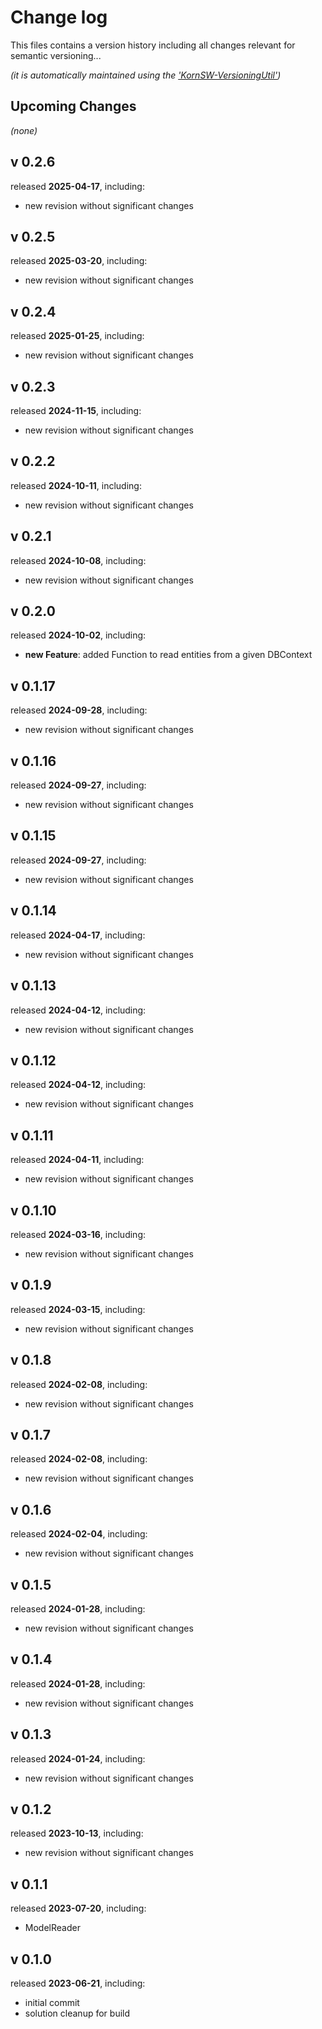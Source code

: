 # Change log
This files contains a version history including all changes relevant for semantic versioning...

*(it is automatically maintained using the ['KornSW-VersioningUtil'](https://github.com/KornSW/VersioningUtil))*




## Upcoming Changes

*(none)*



## v 0.2.6
released **2025-04-17**, including:
 - new revision without significant changes



## v 0.2.5
released **2025-03-20**, including:
 - new revision without significant changes



## v 0.2.4
released **2025-01-25**, including:
 - new revision without significant changes



## v 0.2.3
released **2024-11-15**, including:
 - new revision without significant changes



## v 0.2.2
released **2024-10-11**, including:
 - new revision without significant changes



## v 0.2.1
released **2024-10-08**, including:
 - new revision without significant changes



## v 0.2.0
released **2024-10-02**, including:
 - **new Feature**: added Function to read entities from a given DBContext



## v 0.1.17
released **2024-09-28**, including:
 - new revision without significant changes



## v 0.1.16
released **2024-09-27**, including:
 - new revision without significant changes



## v 0.1.15
released **2024-09-27**, including:
 - new revision without significant changes



## v 0.1.14
released **2024-04-17**, including:
 - new revision without significant changes



## v 0.1.13
released **2024-04-12**, including:
 - new revision without significant changes



## v 0.1.12
released **2024-04-12**, including:
 - new revision without significant changes



## v 0.1.11
released **2024-04-11**, including:
 - new revision without significant changes



## v 0.1.10
released **2024-03-16**, including:
 - new revision without significant changes



## v 0.1.9
released **2024-03-15**, including:
 - new revision without significant changes



## v 0.1.8
released **2024-02-08**, including:
 - new revision without significant changes



## v 0.1.7
released **2024-02-08**, including:
 - new revision without significant changes



## v 0.1.6
released **2024-02-04**, including:
 - new revision without significant changes



## v 0.1.5
released **2024-01-28**, including:
 - new revision without significant changes



## v 0.1.4
released **2024-01-28**, including:
 - new revision without significant changes



## v 0.1.3
released **2024-01-24**, including:
 - new revision without significant changes



## v 0.1.2
released **2023-10-13**, including:
 - new revision without significant changes



## v 0.1.1
released **2023-07-20**, including:
 - ModelReader



## v 0.1.0
released **2023-06-21**, including:
 - initial commit
 - solution cleanup for build



